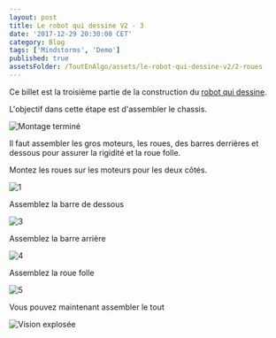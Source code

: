 ```yaml
---
layout: post
title: Le robot qui dessine V2 - 3
date: '2017-12-29 20:30:00 CET'
category: Blog
tags: ['Mindstorms', 'Demo']
published: true
assetsFolder: /ToutEnAlgo/assets/le-robot-qui-dessine-v2/2-roues
---
```


Ce billet est la troisième partie de la construction du [robot qui dessine]({{site.prefix}}/blog/2017/12/27/le-robot-qui-dessine-v2-1).

L'objectif dans cette étape est d'assembler le chassis.

![Montage terminé]({{page.assetsFolder}}/2-completed-small.png)

Il faut assembler les gros moteurs, les roues, des barres derrières et dessous pour assurer la rigidité et la roue folle. 

Montez les roues sur les moteurs pour les deux côtés.

![1]({{page.assetsFolder}}/2-1-steps.png)

Assemblez la barre de dessous

![3]({{page.assetsFolder}}/2-3-steps.png)

Assemblez la barre arrière 

![4]({{page.assetsFolder}}/2-4-steps.png)

Assemblez la roue folle

![5]({{page.assetsFolder}}/2-5-steps.png)
Vous pouvez maintenant assembler le tout

![Vision explosée]({{page.assetsFolder}}/2-all-steps.png)
